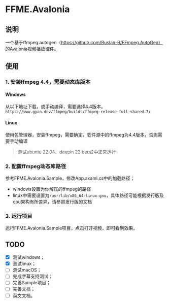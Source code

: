 # FFME.Avalonia

## 说明

一个基于ffmpeg.autogen（https://github.com/Ruslan-B/FFmpeg.AutoGen）的Avalonia视频播放控件。


## 使用

### 1. 安装ffmpeg 4.4，需要动态库版本

#### Windows

从以下地址下载，或手动编译，需要选择4.4版本。
`https://www.gyan.dev/ffmpeg/builds/ffmpeg-release-full-shared.7z`

#### Linux

使用包管理器，安装ffmpeg，需要确定，软件源中的ffmpeg为4.4版本，否则需要手动编译
> 测试ubuntu 22.04、deepin 23 beta2中正常运行

### 2. 配置ffmpeg动态库路径

参考FFME.Avalonia.Sample，修改App.axaml.cs中的加载路径；
   - windows设置为你解压的ffmpeg的路径
   - linux中需要设置为`/usr/lib/x86_64-linux-gnu`，具体路径可能根据发行版及cpu架构有所差异，请参照发行版的文档

### 3. 运行项目

运行FFME.Avalonia.Sample项目，点击打开视频，即可看到效果。



## TODO

- [x] 测试windows；
- [x] 测试linux；
- [ ] 测试macOS；
- [ ] 完成字幕支持测试；
- [ ] 完善Sample项目；
- [ ] 完善文档；
- [ ] 英文文档。